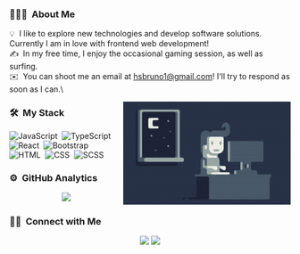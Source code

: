 <!-- ## 👋 &nbsp;Hey there! I'm Bruno -->

### 👨🏻‍💻 &nbsp;About Me

💡 &nbsp;I like to explore new technologies and develop software solutions. Currently I am in love with frontend web development!\
✍️ &nbsp;In my free time, I enjoy the occasional gaming session, as well as surfing.\
✉️ &nbsp;You can shoot me an email at hsbruno1@gmail.com! I'll try to respond as soon as I can.\

<img alt="Night Coding" src="https://raw.githubusercontent.com/AVS1508/AVS1508/master/assets/Night-Coding.gif" align="right"/>

### 🛠 &nbsp;My Stack

![JavaScript](https://img.icons8.com/color/48/000000/javascript--v1.png)&nbsp;
![TypeScript](https://img.icons8.com/color/48/000000/typescript.png)&nbsp;
![React](https://img.icons8.com/office/16/000000/react.png)&nbsp;
![Bootstrap](https://img.icons8.com/color/48/000000/bootstrap.png)\
![HTML](https://img.icons8.com/color/48/000000/html-5--v1.png)&nbsp;
![CSS](https://img.icons8.com/color/48/000000/css3.png)&nbsp;
![SCSS](https://img.icons8.com/color/48/000000/sass.png)&nbsp;

### ⚙️ &nbsp;GitHub Analytics

<p align="center">
<a href="https://github.com/humbruno">
  <img height="180em" src="https://github-readme-stats-eight-theta.vercel.app/api/top-langs/?username=humbrunolayout=compact&langs_count=8&theme=algolia"/>
</a>
</p>

### 🤝🏻 &nbsp;Connect with Me

<p align="center">
<a href="https://www.linkedin.com/in/hsbruno/"><img src="https://img.icons8.com/external-justicon-flat-justicon/64/000000/external-linkedin-social-media-justicon-flat-justicon.png"/></a>
<a href="hsbruno1@gmail.com"><img src="https://img.icons8.com/external-kiranshastry-lineal-color-kiranshastry/64/000000/external-email-business-kiranshastry-lineal-color-kiranshastry.png"/></a>
</p>
